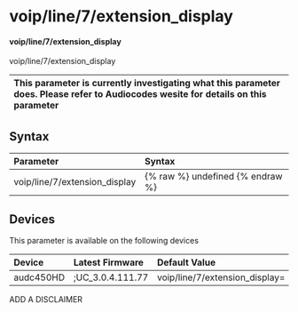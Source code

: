 ﻿---
description: voip/line/7/extension_display
search: false
---

# voip/line/7/extension_display

#### voip/line/7/extension_display

voip/line/7/extension_display


| This parameter is currently investigating what this parameter does. Please refer to Audiocodes wesite for details on this parameter | 
| :--- |

## Syntax
| Parameter | Syntax |
| :--- | :--- |
|voip/line/7/extension_display | {% raw %} undefined {% endraw %}|

## Devices
This parameter is available on the following devices

| Device | Latest Firmware | Default Value |
|:---|:---|:---|
| audc450HD | ;UC_3.0.4.111.77 | voip/line/7/extension_display= 

ADD A DISCLAIMER
